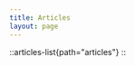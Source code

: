 ```yaml
---
title: Articles
layout: page
---
```


::articles-list{path="articles"}
::

<!-- ::my-articles-list{path="articles"}
:: -->
